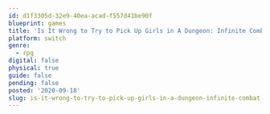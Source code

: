 ```yaml
---
id: d1f3305d-32e9-40ea-acad-f557d41be90f
blueprint: games
title: 'Is It Wrong to Try to Pick Up Girls in A Dungeon: Infinite Combat'
platform: switch
genre:
  - rpg
digital: false
physical: true
guide: false
pending: false
posted: '2020-09-18'
slug: is-it-wrong-to-try-to-pick-up-girls-in-a-dungeon-infinite-combat
---
```

